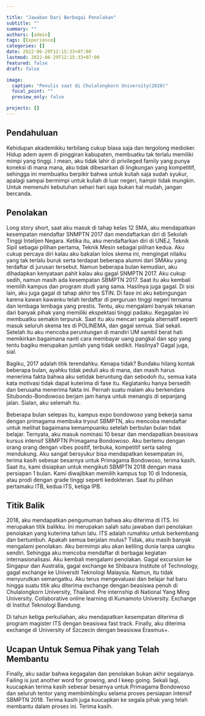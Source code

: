 ```yaml
---

title: "Jawaban Dari Berbagai Penolakan"
subtitle: ""
summary: ""
authors: [admin]
tags: [Experience]
categories: []
date: 2022-06-29T12:15:33+07:00
lastmod: 2022-06-29T12:15:33+07:00
featured: false
draft: false

image:
  caption: "Penulis saat di Chulalongkorn University(2020)"
  focal_point: ""
  preview_only: false

projects: []
---
```

## Pendahuluan
Kehidupan akademikku terbilang cukup biasa saja dan tergolong medioker. Hidup adem ayem di pinggiran kabupaten, membuatku tak terlalu memiliki mimpi yang tinggi. I mean, aku tidak lahir di privileged family yang punya koneksi di mana mana, aku tidak dibesarkan di lingkungan yang kompetitif, sehingga ini membuatku berpikir bahwa untuk kuliah saja sudah syukur, apalagi sampai bermimpi untuk kuliah di luar negeri, hampir tidak mungkin. Untuk memenuhi kebutuhan sehari hari saja bukan hal mudah, jangan bercanda. 

## Penolakan
Long story short, saat aku masuk di tahap kelas 12 SMA, aku mendapatkan kesempatan mendaftar SNMPTN 2017 dan mendaftarkan diri di Sekolah Tinggi Intelijen Negara. Ketika itu, aku mendaftarkan diri di UNEJ, Teknik Sipil sebagai pilihan pertama, Teknik Mesin sebagai pilihan kedua. Aku cukup percaya diri kalau aku bakalan lolos skema ini, mengingat nilaiku yang tak terlalu buruk serta terdapat beberapa alumni dari SMAku yang terdaftar di jurusan tersebut. Namun beberapa bulan kemudian, aku dihadapkan kenyataan pahit kalau aku gagal SNMPTN 2017. Aku cukup sedih, namun masih ada kesempatan SBMPTN 2017. Saat itu aku kembali memilih kampus dan program studi yang sama. Hasilnya juga gagal. Di sisi lain, aku juga gagal di tahap akhir tes STIN. Di fase ini aku kebingungan karena kawan kawanku telah terdaftar di perguruan tinggi negeri ternama dan lembaga lembaga yang prestis. Tentu, aku mengalami banyak tekanan dari banyak pihak yang memiliki ekspektasi tinggi padaku. Kegagalan ini membuatku semakin terpuruk. Saat itu aku mencari segala alternatif seperti masuk seluruh skema tes di POLINEMA, dan gagal semua. Sial sekali. Setelah itu aku mencoba peruntungan di mandiri UM sambil berat hati memikirkan bagaimana nanti cara membayar uang pangkal dan spp yang tentu bagiku merupakan jumlah yang tidak sedikit. Hasilnya? Gagal juga, sial.

Bagiku, 2017 adalah titik terendahku. Kenapa tidak? Bundaku hilang kontak beberapa bulan, ayahku tidak peduli aku di mana, dan masih harus menerima fakta bahwa aku setidak beruntung dan sebodoh itu, semua kata kata motivasi tidak dapat kuterima di fase itu. Kegiatanku hanya bersedih dan berusaha menerima fakta ini. Pernah suatu malam aku berkendara Situbondo-Bondowoso berjam jam hanya untuk menangis di sepanjang jalan. Sialan, aku selemah itu.

Beberapa bulan selepas itu, kampus expo bondowoso yang bekerja sama dengan primagama membuka tryout SBMPTN, aku mencoba mendaftar untuk melihat bagaimana kemampuanku setelah berbulan bulan tidak belajar. Ternyata, aku masuk nominasi 10 besar dan mendapatkan beasiswa kursus intensif SBMPTN Primagama Bondowoso. Aku bertemu dengan orang orang dengan vibes positif, terbuka, kompetitif serta saling mendukung. Aku sangat bersyukur bisa mendapatkan kesempatan ini, terima kasih sebesar besarnya untuk Primagama Bondowoso, terima kasih. Saat itu, kami disiapkan untuk mengikuti SBMPTN 2018 dengan masa persiapan 1 bulan. Kami diwajibkan memilih kampus top 10 di Indonesia, atau prodi dengan grade tinggi seperti kedokteran. Saat itu pilihan pertamaku ITB, kedua ITS, ketiga IPB. 

## Titik Balik
2018, aku mendapatkan pengumuman bahwa aku diterima di ITS. Ini merupakan titik balikku. Ini merupakan salah satu jawaban dari penolakan penolakan yang kuterima tahun lalu. ITS adalah rumahku untuk berkembang dan bertumbuh. Apakah semua berjalan mulus? Tidak, aku masih banyak mengalami penolakan. Aku bermimpi aku akan keliling dunia tanpa uangku sendiri. Sehingga aku mencoba mendaftar di berbagai kegiatan internasionalisasi. Aku kembali mengalami penolakan. Gagal excursion ke Singapur dan Australia, gagal exchange ke Shibaura Institute of Technology, gagal exchange ke Universiti Teknologi Malaysia. Namun, itu tidak menyurutkan semangatku. Aku terus mengevaluasi dan belajar hal baru hingga suatu titik aku diterima exchange dengan beasiswa penuh di Chulalongkorn University, Thailand. Pre internship di National Yang Ming University. Collaborative online learning di Kumamoto University. Exchange di Institut Teknologi Bandung.

Di tahun ketiga perkuliahan, aku mendapatkan kesempatan diterima di program magister ITS dengan beasiswa fast track. Finally, aku diterima exchange di University of Szczecin dengan beasiswa Erasmus+.

## Ucapan Untuk Semua Pihak yang Telah Membantu
Finally, aku sadar bahwa kegagalan dan penolakan bukan akhir segalanya. Failing is just another word for growing, and I keep going. Sekali lagi, kuucapkan terima kasih sebesar besarnya untuk Primagama Bondowoso dan seluruh tentor yang membimbingku selama proses persiapan intensif SBMPTN 2018.
Terima kasih juga kuucapkan ke segala pihak yang telah membantu dalam proses ini. Terima kasih.
